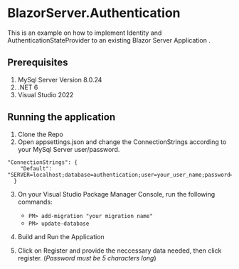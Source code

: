 # BlazorServer.Authentication

This is an example on how to implement Identity and AuthenticationStateProvider to an existing Blazor Server Application .

## Prerequisites
1. MySql Server Version 8.0.24
2. .NET 6
3. Visual Studio 2022

## Running the application
1. Clone the Repo
2. Open appsettings.json and change the ConnectionStrings according to your MySql Server user/password.
```
"ConnectionStrings": {
    "Default": "SERVER=localhost;database=authentication;user=your_user_name;password=your_password"
  }
```

3. On your Visual Studio Package Manager Console, run the following commands:
    - ```PM> add-migration "your migration name"```
    - ```PM> update-database ```
3. Build and Run the Application

4. Click on Register and provide the neccessary data needed, then click register. (*Password must be 5 characters long*)
